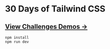 # 30 Days of Tailwind CSS

## [View Challenges Demos →](https://andrewheinke.github.io/30daysoftailwindcss/)

```text
npm install
npm run dev
```

